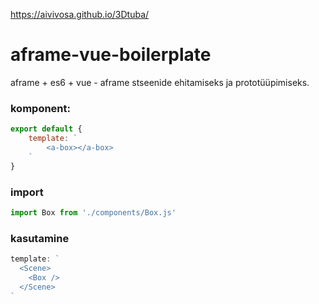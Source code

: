 https://aivivosa.github.io/3Dtuba/

# aframe-vue-boilerplate
aframe + es6 + vue - aframe stseenide ehitamiseks ja prototüüpimiseks.

### komponent:

```javascript
export default {
    template: `
        <a-box></a-box>
    `
}
```

### import

```javascript
import Box from './components/Box.js'
```

### kasutamine

```javascript
template: `
  <Scene>
    <Box />
  </Scene>
`
```
